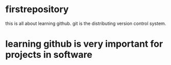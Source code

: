 # firstrepository
this is all about learning github.
git is the distributing version control system.
<h1>learning github is very important for projects in software<h1>
